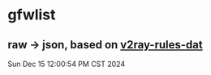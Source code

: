 # gfwlist
## raw -> json, based on [v2ray-rules-dat](https://github.com/Loyalsoldier/v2ray-rules-dat)
Sun Dec 15 12:00:54 PM CST 2024

